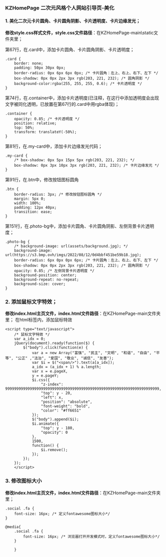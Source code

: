 ### KZHomePage 二次元风格个人网站引导页-美化
#### 1. 美化二次元卡片圆角、卡片圆角阴影、卡片透明度、卡片边缘发光；
**修改style.css样式文件，style.css文件路径**：在KZHomePage-main\static文件夹里；

第67行，在.card中，添加卡片圆角、卡片圆角阴影、卡片透明度；
```
.card {
    border: none;
    padding: 50px 30px 0px;
    border-radius: 0px 6px 6px 0px; /* 卡片圆角：左上、右上、右下、左下 */
    box-shadow: 0px 0px 2px 3px rgb(203, 221, 232); /* 圆角阴影 */
    background-color:rgba(255, 255, 255, 0.6); /* 卡片透明度 */
}
```

第74行，在.container中，添加卡片透明度(已注释，在这行中添加透明度会出现文字被同化透明，已放置在第67行的.card中用rgba体现)；
```
.container {
    opacity: 0.85; /* 卡片透明度 */
    position: relative;
    top: 50%;
    transform: translateY(-50%);
}

```

第81行，在.my-card中，添加卡片边缘发光代码；
```
.my-card {
    /* box-shadow: 0px 5px 15px 5px rgb(203, 221, 232); */
    box-shadow: 0px 3px 10px 3px rgb(203, 221, 232); /* 卡片边缘发光 */
}
```

第91行，在.btn中，修改按钮图标圆角
```
.btn {
    border-radius: 3px; /* 修改按钮图标圆角 */
    margin: 5px 0;
    width: 100%;
    padding: 12px 40px;
    transition: ease;
}
```

第151行，在.photo-bg中，添加卡片圆角、卡片圆角阴影、左侧背景卡片透明度；
```
.photo-bg {
    /* background-image: url(assets/background.jpg); */
    background-image: url(https://s3.bmp.ovh/imgs/2022/08/12/0d4bbf451be59b18.jpg);
    border-radius: 6px 0px 0px 6px; /* 卡片圆角：左上、右上、右下、左下 */
    box-shadow: 0px 0px 2px 3px rgb(203, 221, 232); /* 圆角阴影 */
    opacity: 0.85; /* 左侧背景卡片透明度 */
    background-position: center;
    background-repeat: no-repeat;
    background-size: cover;
}
```

### 2. 添加鼠标文字特效；
**修改index.html主页文件，index.html文件路径**：在KZHomePage-main文件夹里；
在html标签内，添加鼠标特效
```
<script type="text/javascript"> 
    /* 鼠标文字特效 */
    var a_idx = 0; 
    jQuery(document).ready(function($) { 
        $("body").click(function(e) { 
            var a = new Array("富强", "民主", "文明", "和谐", "自由", "平等", "公正" ,"法治", "爱国", "敬业", "诚信", "友善"); 
            var $i = $("<span/>").text(a[a_idx]); 
            a_idx = (a_idx + 1) % a.length; 
            var x = e.pageX, 
            y = e.pageY; 
            $i.css({ 
                "z-index": 999999999999999999999999999999999999999999999999999999999999999999999, 
                "top": y - 20, 
                "left": x, 
                "position": "absolute", 
                "font-weight": "bold", 
                "color": "#ff6651" 
            }); 
            $("body").append($i); 
            $i.animate({ 
                "top": y - 180, 
                "opacity": 0 
            }, 
            1500, 
            function() { 
                $i.remove(); 
            }); 
        }); 
    }); 
    </script>
```

### 3. 修改图标大小
**修改index.html主页文件，index.html文件路径**：在KZHomePage-main文件夹里；
```
.social .fa {
    font-size: 16px; /* 定义fontawesome图标大小*/
}
```

```
@media{
    .social .fa {
        font-size: 16px; /* 浏览器打开开发模式时，定义fontawesome图标大小*/
    }

    }
```
